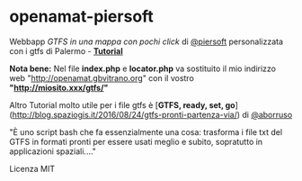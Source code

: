 # openamat-piersoft
Webbapp *GTFS in una mappa con pochi click* di [@piersoft](https://github.com/piersoft) personalizzata con i gtfs di Palermo - [**Tutorial**](http://www.piersoft.it/?p=1017)

**Nota bene:** Nel file **index.php** e **locator.php** va sostituito il mio indirizzo web "http://openamat.gbvitrano.org" con il vostro **"http://miosito.xxx/gtfs/"**

Altro Tutorial molto utile per i file gtfs è [**GTFS, ready, set, go**] (http://blog.spaziogis.it/2016/08/24/gtfs-pronti-partenza-via/) di [@aborruso](https://github.com/aborruso)
 
 
"È uno script bash che fa essenzialmente una cosa: trasforma i file txt del GTFS in formati pronti per essere usati meglio e subito, sopratutto in applicazioni spaziali...."


Licenza MIT

